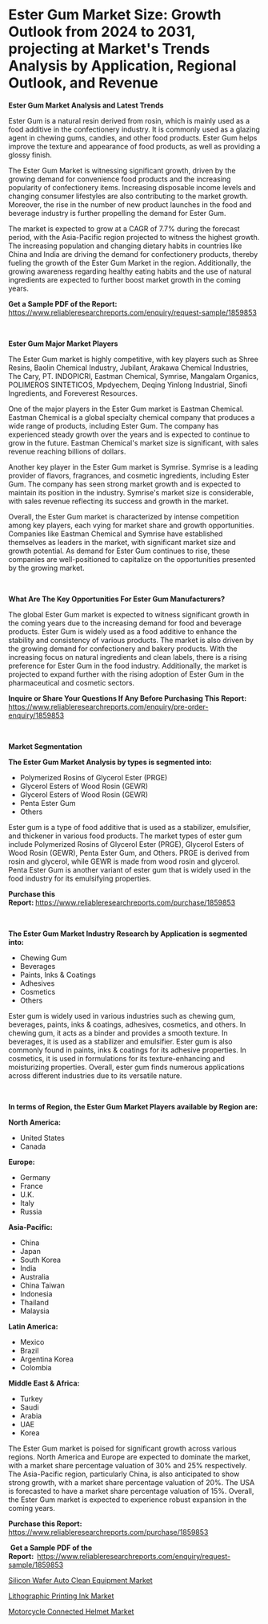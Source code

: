 <p><h1>Ester Gum Market Size: Growth Outlook from 2024 to 2031, projecting at Market's Trends Analysis by Application, Regional Outlook, and Revenue</h1></p><p><strong>Ester Gum Market Analysis and Latest Trends</strong></p>
<p><p>Ester Gum is a natural resin derived from rosin, which is mainly used as a food additive in the confectionery industry. It is commonly used as a glazing agent in chewing gums, candies, and other food products. Ester Gum helps improve the texture and appearance of food products, as well as providing a glossy finish.</p><p>The Ester Gum Market is witnessing significant growth, driven by the growing demand for convenience food products and the increasing popularity of confectionery items. Increasing disposable income levels and changing consumer lifestyles are also contributing to the market growth. Moreover, the rise in the number of new product launches in the food and beverage industry is further propelling the demand for Ester Gum.</p><p>The market is expected to grow at a CAGR of 7.7% during the forecast period, with the Asia-Pacific region projected to witness the highest growth. The increasing population and changing dietary habits in countries like China and India are driving the demand for confectionery products, thereby fueling the growth of the Ester Gum Market in the region. Additionally, the growing awareness regarding healthy eating habits and the use of natural ingredients are expected to further boost market growth in the coming years.</p></p>
<p><strong>Get a Sample PDF of the Report:&nbsp;</strong> <a href="https://www.reliableresearchreports.com/enquiry/request-sample/1859853">https://www.reliableresearchreports.com/enquiry/request-sample/1859853</a></p>
<p>&nbsp;</p>
<p><strong>Ester Gum Major Market Players</strong></p>
<p><p>The Ester Gum market is highly competitive, with key players such as Shree Resins, Baolin Chemical Industry, Jubilant, Arakawa Chemical Industries, The Cary, PT. INDOPICRI, Eastman Chemical, Symrise, Mangalam Organics, POLIMEROS SINTETICOS, Mpdyechem, Deqing Yinlong Industrial, Sinofi Ingredients, and Foreverest Resources.</p><p>One of the major players in the Ester Gum market is Eastman Chemical. Eastman Chemical is a global specialty chemical company that produces a wide range of products, including Ester Gum. The company has experienced steady growth over the years and is expected to continue to grow in the future. Eastman Chemical's market size is significant, with sales revenue reaching billions of dollars.</p><p>Another key player in the Ester Gum market is Symrise. Symrise is a leading provider of flavors, fragrances, and cosmetic ingredients, including Ester Gum. The company has seen strong market growth and is expected to maintain its position in the industry. Symrise's market size is considerable, with sales revenue reflecting its success and growth in the market.</p><p>Overall, the Ester Gum market is characterized by intense competition among key players, each vying for market share and growth opportunities. Companies like Eastman Chemical and Symrise have established themselves as leaders in the market, with significant market size and growth potential. As demand for Ester Gum continues to rise, these companies are well-positioned to capitalize on the opportunities presented by the growing market.</p></p>
<p>&nbsp;</p>
<p><strong>What Are The Key Opportunities For Ester Gum Manufacturers?</strong></p>
<p><p>The global Ester Gum market is expected to witness significant growth in the coming years due to the increasing demand for food and beverage products. Ester Gum is widely used as a food additive to enhance the stability and consistency of various products. The market is also driven by the growing demand for confectionery and bakery products. With the increasing focus on natural ingredients and clean labels, there is a rising preference for Ester Gum in the food industry. Additionally, the market is projected to expand further with the rising adoption of Ester Gum in the pharmaceutical and cosmetic sectors.</p></p>
<p><strong>Inquire or Share Your Questions If Any Before Purchasing This Report:</strong> <a href="https://www.reliableresearchreports.com/enquiry/pre-order-enquiry/1859853">https://www.reliableresearchreports.com/enquiry/pre-order-enquiry/1859853</a></p>
<p>&nbsp;</p>
<p><strong>Market Segmentation</strong></p>
<p><strong>The Ester Gum Market Analysis by types is segmented into:</strong></p>
<p><ul><li>Polymerized Rosins of Glycerol Ester (PRGE)</li><li>Glycerol Esters of Wood Rosin (GEWR)</li><li>Glycerol Esters of Wood Rosin (GEWR)</li><li>Penta Ester Gum</li><li>Others</li></ul></p>
<p><p>Ester gum is a type of food additive that is used as a stabilizer, emulsifier, and thickener in various food products. The market types of ester gum include Polymerized Rosins of Glycerol Ester (PRGE), Glycerol Esters of Wood Rosin (GEWR), Penta Ester Gum, and Others. PRGE is derived from rosin and glycerol, while GEWR is made from wood rosin and glycerol. Penta Ester Gum is another variant of ester gum that is widely used in the food industry for its emulsifying properties.</p></p>
<p><strong>Purchase this Report:&nbsp;</strong><a href="https://www.reliableresearchreports.com/purchase/1859853">https://www.reliableresearchreports.com/purchase/1859853</a></p>
<p>&nbsp;</p>
<p><strong>The Ester Gum Market Industry Research by Application is segmented into:</strong></p>
<p><ul><li>Chewing Gum</li><li>Beverages</li><li>Paints, Inks & Coatings</li><li>Adhesives</li><li>Cosmetics</li><li>Others</li></ul></p>
<p><p>Ester gum is widely used in various industries such as chewing gum, beverages, paints, inks & coatings, adhesives, cosmetics, and others. In chewing gum, it acts as a binder and provides a smooth texture. In beverages, it is used as a stabilizer and emulsifier. Ester gum is also commonly found in paints, inks & coatings for its adhesive properties. In cosmetics, it is used in formulations for its texture-enhancing and moisturizing properties. Overall, ester gum finds numerous applications across different industries due to its versatile nature.</p></p>
<p>&nbsp;</p>
<p><strong>In terms of Region, the Ester Gum Market Players available by Region are:</strong></p>
<p>
    <p> <strong> North America: </strong>
        <ul>
            <li>United States</li>
            <li>Canada</li>
        </ul>
        </p> 
    <p> <strong> Europe: </strong>
        <ul>
            <li>Germany</li>
            <li>France</li>
            <li>U.K.</li>
            <li>Italy</li>
            <li>Russia</li>
        </ul>
        </p> 
    <p> <strong> Asia-Pacific: </strong>
        <ul>
            <li>China</li>
            <li>Japan</li>
            <li>South Korea</li>
            <li>India</li>
            <li>Australia</li>
            <li>China Taiwan</li>
            <li>Indonesia</li>
            <li>Thailand</li>
            <li>Malaysia</li>
        </ul>
        </p> 
    <p> <strong> Latin America: </strong>
        <ul>
            <li>Mexico</li>
            <li>Brazil</li>
            <li>Argentina Korea</li>
            <li>Colombia</li>
        </ul>
        </p> 
    <p> <strong> Middle East & Africa: </strong>
        <ul>
            <li>Turkey</li>
            <li>Saudi</li>
            <li>Arabia</li>
            <li>UAE</li>
            <li>Korea</li>
        </ul>
    </p>
    </p>
<p><p>The Ester Gum market is poised for significant growth across various regions. North America and Europe are expected to dominate the market, with a market share percentage valuation of 30% and 25% respectively. The Asia-Pacific region, particularly China, is also anticipated to show strong growth, with a market share percentage valuation of 20%. The USA is forecasted to have a market share percentage valuation of 15%. Overall, the Ester Gum market is expected to experience robust expansion in the coming years.</p></p>
<p><strong>Purchase this Report: </strong><a href="https://www.reliableresearchreports.com/purchase/1859853">https://www.reliableresearchreports.com/purchase/1859853</a></p>
<p>&nbsp;<strong>Get a Sample PDF of the Report:&nbsp;&nbsp;</strong><a href="https://www.reliableresearchreports.com/enquiry/request-sample/1859853">https://www.reliableresearchreports.com/enquiry/request-sample/1859853</a></p>
<p><strong></strong></p>
<p><p><a href="https://view.publitas.com/reportprime-1/silicon-wafer-auto-clean-equipment-market-size-global-industry-overview-market-segmentation-and-forecast-2023-to-2030/">Silicon Wafer Auto Clean Equipment Market</a></p><p><a href="https://view.publitas.com/reportprime-1/lithographic-printing-ink-market-size-and-growth-market-segmentation-regional-and-country-breakdowns-and-market-trends-for-period-from-2023-2030/">Lithographic Printing Ink Market</a></p><p><a href="https://view.publitas.com/reportprime-1/motorcycle-connected-helmet-market-a-comprehensive-report-of-its-market-share-growth-trends-2023-2030/">Motorcycle Connected Helmet Market</a></p></p>